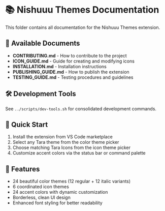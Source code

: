 # 📚 Nishuuu Themes Documentation

This folder contains all documentation for the Nishuuu Themes extension.

## 📖 Available Documents

- **CONTRIBUTING.md** - How to contribute to the project
- **ICON_GUIDE.md** - Guide for creating and modifying icons
- **INSTALLATION.md** - Installation instructions
- **PUBLISHING_GUIDE.md** - How to publish the extension
- **TESTING_GUIDE.md** - Testing procedures and guidelines

## 🛠️ Development Tools

See `../scripts/dev-tools.sh` for consolidated development commands.

## 🎨 Quick Start

1. Install the extension from VS Code marketplace
2. Select any Tara theme from the color theme picker
3. Choose matching Tara Icons from the icon theme picker
4. Customize accent colors via the status bar or command palette

## 🚀 Features

- 24 beautiful color themes (12 regular + 12 italic variants)
- 6 coordinated icon themes
- 24 accent colors with dynamic customization
- Borderless, clean UI design
- Enhanced font styling for better readability
